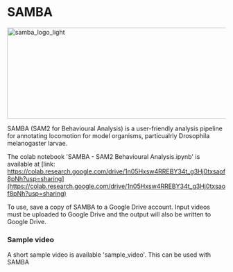 # SAMBA

<img width="567" height="210" alt="samba_logo_light" src="https://github.com/user-attachments/assets/56a50891-09c4-4614-8984-16927d424a3b" />

SAMBA (SAM2 for Behavioural Analysis) is a user-friendly analysis pipeline for annotating locomotion for model organisms, particualrly Drosophila melanogaster larvae.

The colab notebook 'SAMBA - SAM2 Behavioural Analysis.ipynb' is available at [link: https://colab.research.google.com/drive/1n05Hxsw4RREBY34t_g3Hj0txsaof8pNh?usp=sharing](https://colab.research.google.com/drive/1n05Hxsw4RREBY34t_g3Hj0txsaof8pNh?usp=sharing)

To use, save a copy of SAMBA to a Google Drive account. Input videos must be uploaded to Google Drive and the output will also be written to Google Drive.

### Sample video

A short sample video is available 'sample_video'. This can be used with SAMBA


